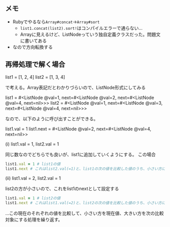 ## メモ

- Rubyでやるなら`Array#concat`→`Array#sort`
  - `list1.concat(list2).sort!`はコンパイルエラーで通らない...
  - Arrayに見えるけど、ListNodeっていう独自定義クラスだった。問題文に書いてある
- なので方向転換する

## 再帰処理で解く場合

list1 = [1, 2, 4]
list2 = [1, 3, 4]

で考える。Array表記だとわかりづらいので、ListNode形式にしてみる

list1 = #<ListNode @val=1, next=#<ListNode @val=2, next=#<ListNode @val=4, next=nil>>>
list2 = #<ListNode @val=1, next=#<ListNode @val=3, next=#<ListNode @val=4, next=nil>>>

なので、以下のように呼び出すことができる。

list1.val = 1
list1.next = #<ListNode @val=2, next=#<ListNode @val=4, next=nil>>

(i) list1.val = 1, list2.val = 1

同じ数なのでどちらでも良いが、list1に追加していくようにする。
この場合

```ruby
list1.val = 1 # list1の値
list1.next # これはlist2.val(=1)と、list1の次の値を比較した値のうち、小さい方になる
```

(ii) list1.val = 2, list2.val = 1

list2の方が小さいので、これをlist1のnextとして設定する

```ruby
list1.val = 1 # list2の値
list1.next # これはlist1.val(=2)と、list2の次の値を比較した値のうち、小さい方になる
```

...この現在のそれぞれの値を比較して、小さい方を現在値、大きい方を次の比較対象にする処理を繰り返す。

